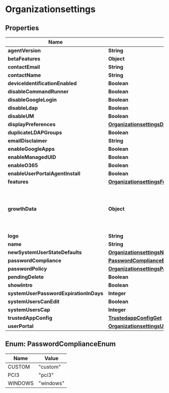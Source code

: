 # Organizationsettings

## Properties
Name | Type | Description | Notes
------------ | ------------- | ------------- | -------------
**agentVersion** | **String** |  |  [optional]
**betaFeatures** | **Object** |  |  [optional]
**contactEmail** | **String** |  |  [optional]
**contactName** | **String** |  |  [optional]
**deviceIdentificationEnabled** | **Boolean** |  |  [optional]
**disableCommandRunner** | **Boolean** |  |  [optional]
**disableGoogleLogin** | **Boolean** |  |  [optional]
**disableLdap** | **Boolean** |  |  [optional]
**disableUM** | **Boolean** |  |  [optional]
**displayPreferences** | [**OrganizationsettingsDisplayPreferences**](OrganizationsettingsDisplayPreferences.md) |  |  [optional]
**duplicateLDAPGroups** | **Boolean** |  |  [optional]
**emailDisclaimer** | **String** |  |  [optional]
**enableGoogleApps** | **Boolean** |  |  [optional]
**enableManagedUID** | **Boolean** |  |  [optional]
**enableO365** | **Boolean** |  |  [optional]
**enableUserPortalAgentInstall** | **Boolean** |  |  [optional]
**features** | [**OrganizationsettingsFeatures**](OrganizationsettingsFeatures.md) |  |  [optional]
**growthData** | **Object** | Object containing Optimizely experimentIds and states corresponding to them |  [optional]
**logo** | **String** |  |  [optional]
**name** | **String** |  |  [optional]
**newSystemUserStateDefaults** | [**OrganizationsettingsNewSystemUserStateDefaults**](OrganizationsettingsNewSystemUserStateDefaults.md) |  |  [optional]
**passwordCompliance** | [**PasswordComplianceEnum**](#PasswordComplianceEnum) |  |  [optional]
**passwordPolicy** | [**OrganizationsettingsPasswordPolicy**](OrganizationsettingsPasswordPolicy.md) |  |  [optional]
**pendingDelete** | **Boolean** |  |  [optional]
**showIntro** | **Boolean** |  |  [optional]
**systemUserPasswordExpirationInDays** | **Integer** |  |  [optional]
**systemUsersCanEdit** | **Boolean** |  |  [optional]
**systemUsersCap** | **Integer** |  |  [optional]
**trustedAppConfig** | [**TrustedappConfigGet**](TrustedappConfigGet.md) |  |  [optional]
**userPortal** | [**OrganizationsettingsUserPortal**](OrganizationsettingsUserPortal.md) |  |  [optional]

<a name="PasswordComplianceEnum"></a>
## Enum: PasswordComplianceEnum
Name | Value
---- | -----
CUSTOM | &quot;custom&quot;
PCI3 | &quot;pci3&quot;
WINDOWS | &quot;windows&quot;
